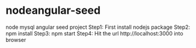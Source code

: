 # nodeangular-seed
node mysql angular seed project
Step1: First install nodejs package
Step2: npm install
Step3: npm start
Step4: Hit the url http://localhost:3000 into browser
